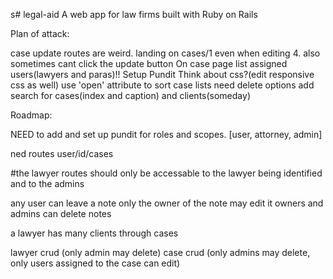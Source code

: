 s# legal-aid
A web app for law firms built with Ruby on Rails

Plan of attack:

case update routes are weird. landing on cases/1 even when editing 4.
also sometimes cant click the update button
On case page list assigned users(lawyers and paras)!!
Setup Pundit
Think about css?(edit responsive css as well)
use 'open' attribute to sort case lists
need delete options
add search for cases(index and caption) and clients(someday)


Roadmap:

NEED to add and set up pundit for roles and scopes. [user, attorney, admin]


ned routes user/id/cases

  #the lawyer routes should only be accessable to the lawyer being identified and to the admins

  any user can leave a note
  only the owner of the note may edit it
  owners and admins can delete notes

<!--   a client has many cases
  cases belong to a client -->
  a lawyer has many clients through cases <!-- this might need to be a user, where you use the roles for access to lawyers -->

  lawyer crud (only admin may delete)
  case crud (only admins may delete, only users assigned to the case can edit)